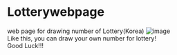 # Lotterywebpage
web page for drawing number of Lottery(Korea)
![image](https://user-images.githubusercontent.com/58161987/112724031-b9133280-8f54-11eb-8dce-97351c630a86.png)<br>
Like this, you can draw your own number for lottery!<br>
Good Luck!!!
